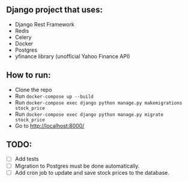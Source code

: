 ## Django project that uses:
- Django Rest Framework
- Redis
- Celery
- Docker
- Postgres
- yfinance library (unofficial Yahoo Finance API)

## How to run:
- Clone the repo
- Run `docker-compose up --build`
- Run `docker-compose exec django python manage.py makemigrations stock_price`
- Run `docker-compose exec django python manage.py migrate stock_price`
- Go to [http://localhost:8000/](localhost:8000)

## TODO:
- [ ] Add tests
- [ ] Migration to Postgres must be done automatically.
- [ ] Add cron job to update and save stock prices to the database.